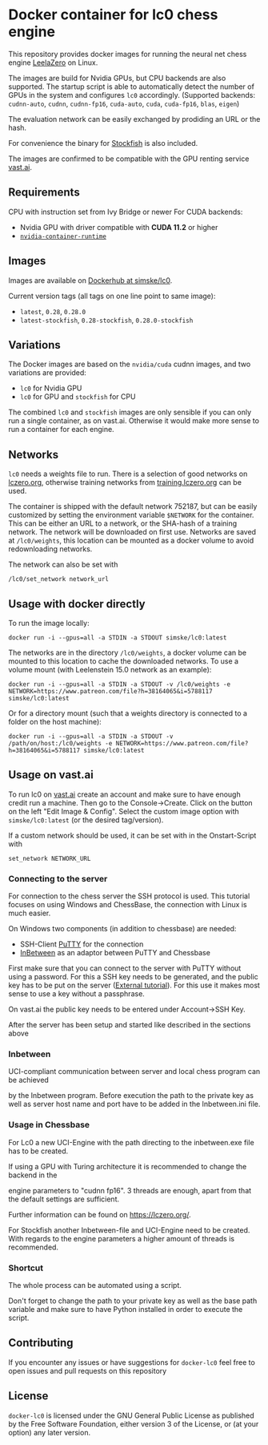 # Docker container for lc0 chess engine
This repository provides docker images for running the
neural net chess engine [LeelaZero](https://github.com/LeelaChessZero/lc0) on Linux.

The images are build for Nvidia GPUs, but CPU backends are also supported.
The startup script is able to automatically detect the number of GPUs in the system and configures `lc0` accordingly.
(Supported backends: `cudnn-auto`, `cudnn`, `cudnn-fp16`, `cuda-auto`, `cuda`, `cuda-fp16`, `blas`, `eigen`)

The evaluation network can be easily exchanged by prodiding an URL or the hash.

For convenience the binary for [Stockfish](https://stockfishchess.org/) is also included.

The images are confirmed to be compatible with the GPU renting service [vast.ai](https://vast.ai/).

## Requirements
CPU with instruction set from Ivy Bridge or newer
For CUDA backends:
- Nvidia GPU with driver compatible with **CUDA 11.2** or higher
- [`nvidia-container-runtime`](https://developer.nvidia.com/nvidia-container-runtime)

## Images
Images are available on [Dockerhub at simske/lc0](https://hub.docker.com/r/simske/lc0).

Current version tags (all tags on one line point to same image):
- `latest`, `0.28`, `0.28.0`
- `latest-stockfish`, `0.28-stockfish`, `0.28.0-stockfish`

## Variations
The Docker images are based on the `nvidia/cuda` cudnn images, and two variations are provided:

 - `lc0` for Nvidia GPU
 - `lc0` for GPU and `stockfish` for CPU

The combined `lc0` and `stockfish` images are only sensible if you can only run a single container, as on vast.ai. Otherwise it would make more sense to run a container for each engine.
## Networks
`lc0` needs a weights file to run.
There is a selection of good networks on [lczero.org](https://lczero.org/play/bestnets/),
otherwise training networks from [training.lczero.org](https://training.lczero.org/networks/) can be used.

The container is shipped with the default network 752187, but can be easily customized by setting the
environment variable `$NETWORK` for the container.
This can be either an URL to a network, or the SHA-hash of a training network.
The network will be downloaded on first use.
Networks are saved at `/lc0/weights`, this location can be mounted as a docker volume to avoid redownloading networks.

The network can also be set with
```
/lc0/set_network network_url
```

## Usage with docker directly
To run the image locally:
```
docker run -i --gpus=all -a STDIN -a STDOUT simske/lc0:latest
```
The networks are in the directory `/lc0/weights`, a docker volume can be mounted to this location to cache the downloaded networks.
To use a volume mount (with Leelenstein 15.0 network as an example):
```
docker run -i --gpus=all -a STDIN -a STDOUT -v /lc0/weights -e NETWORK=https://www.patreon.com/file?h=38164065&i=5788117 simske/lc0:latest
```
Or for a directory mount (such that a weights directory is connected to a folder on the host machine):
```
docker run -i --gpus=all -a STDIN -a STDOUT -v /path/on/host:/lc0/weights -e NETWORK=https://www.patreon.com/file?h=38164065&i=5788117 simske/lc0:latest
```


## Usage on vast.ai
To run lc0 on [vast.ai](https://vast.ai) create an account and make sure to have enough credit run a machine.
Then go to the Console->Create. Click on the button on the left "Edit Image & Config".
Select the custom image option with `simske/lc0:latest` (or the desired tag/version).

If a custom network should be used, it can be set with in the Onstart-Script with
```
set_network NETWORK_URL
```

### Connecting to the server
For connection to the chess server the SSH protocol is used.
This tutorial focuses on using Windows and ChessBase, the connection with Linux is much easier.

On Windows two components (in addition to chessbase) are needed:

 - SSH-Client [PuTTY](https://putty.org/) for the connection
 - [InBetween](https://www.chess.com/blog/AldoE/the-tale-of-the-lost-wrapper-inbetween-by-odd-gunnar-malin)
   as an adaptor between PuTTY and Chessbase

First make sure that you can connect to the server with PuTTY without using a password.
For this a SSH key needs to be generated, and the public key has to be put on the server ([External tutorial](https://devops.ionos.com/tutorials/use-ssh-keys-with-putty-on-windows/)).
For this use it makes most sense to use a key without a passphrase.

On vast.ai the public key needs to be entered under Account->SSH Key.

After the server has been setup and started like described in the sections above



### Inbetween

UCI-compliant communication between server and local chess program can be achieved

by the Inbetween program. Before execution the path to the private key as well as server host name and port have to be added in the Inbetween.ini file.

### Usage in Chessbase

For Lc0 a new UCI-Engine with the path directing to the inbetween.exe file has to be created.

If using a GPU with Turing architecture it is recommended to change the backend in the

engine parameters to "cudnn fp16". 3 threads are enough, apart from that the default settings are sufficient.

Further information can be found on https://lczero.org/.

For Stockfish another Inbetween-file and UCI-Engine need to be created. With regards to the engine parameters a higher amount of threads is recommended.



### Shortcut

The whole process can be automated using a script.

Don't forget to change the path to your private key as well as the base path variable and make sure to have Python installed in order to execute the script.

## Contributing
If you encounter any issues or have suggestions for `docker-lc0` feel free to open issues and pull requests on this repository

## License
`docker-lc0` is licensed under the GNU General Public License as published by the Free Software Foundation, either version 3 of the License, or (at your option) any later version.
